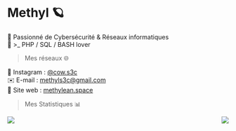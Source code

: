 # Methyl 🪐  
  
  
🔐 Passionné de Cybersécurité & Réseaux informatiques  
💎 >_ PHP / SQL / BASH lover  
  
  
> Mes réseaux 🌐
  
📸 Instagram : [@cow.s3c](https://instagram.com/cow.s3c)  
✉️ E-mail : [methyls3c@gmail.com](mailto:methyls3c@gmail.com)  
🌙 Site web : [methylean.space](https://methylean.space)  
  
  
> Mes Statistiques 📊  
  
<img align="right" src="https://github-readme-stats.vercel.app/api?username=ScriptingForLife&show_icons=true&hide_border=true" />
<img align="left" src="https://github-readme-stats.vercel.app/api/top-langs/?username=ScriptingForLife&show_icons=true&hide_border=true" />
